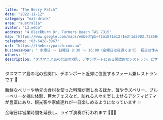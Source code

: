 ```yaml
---
title: "The Berry Patch"
date: "2022-11-12"
category: "eat-drink"
area: "australia"
avator: "13.webp"
address: "4 Blackburn Dr, Turners Beach TAS 7315"
map: "https://www.google.com/maps/embed?pb=!1m18!1m12!1m3!1d3003.7385047495313!2d146.238375!3d-41.162057000000004!2m3!1f0!2f0!3f0!3m2!1i1024!2i768!4f13.1!3m3!1m2!1s0xaa7bcbff45c9d9cd%3A0xbff879cb93cfc4c8!2sTurners%20Beach%20Berry%20Patch!5e0!3m2!1sja!2sau!4v1669120503783!5m2!1sja!2sau"
telephone: "03-6428-3967"
url: "https://theberrypatch.com.au"
businessHour: " 水曜日 〜 日曜日 8:30 〜 16:00（金曜日は夜遅くまで）　祝日は休み"
others: ""
description: "タスマニア島の北部の港町、デボンポートにある開放的なレストラン。ピザは本格釜焼き。敷地内で収穫したハーブなどを使用。"
---
```


タスマニア島の北の玄関口、デボンポート近郊に位置するファーム兼レストランです 🍓

新鮮なベリーや地元の食材を使った料理が楽しめるほか、苺やラズベリー、ブルーベリーを摘む体験、巨大チェスなど、訪れる人々を楽しませるアクティビティが豊富にあり、観光客や家族連れが一日楽しめるようになっています ✨

金曜日は営業時間を延長し、ライブ演奏が行われます 🎷🎶🎵
